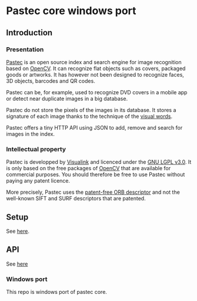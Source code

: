 Pastec core windows port
======

Introduction
------------

### Presentation

[Pastec](http://www.pastec.io) is an open source index and search engine for image recognition based on [OpenCV](http://www.opencv.org/). It can recognize flat objects such as covers, packaged goods or artworks. It has however not been designed to recognize faces, 3D objects, barcodes and QR codes.

Pastec can be, for example, used to recognize DVD covers in a mobile app or detect near duplicate images in a big database.

Pastec do not store the pixels of the images in its database. It stores a signature of each image thanks to the technique of the [visual words](http://en.wikipedia.org/wiki/Visual_Word).

Pastec offers a tiny HTTP API using JSON to add, remove and search for images in the index.

### Intellectual property

Pastec is developped by [Visualink](http://www.visualink.io) and licenced under the [GNU LGPL v3.0](http://www.gnu.org/licenses/lgpl.html).
It is only based on the free packages of [OpenCV](http://www.opencv.org/) that are available for commercial purposes. You should therefore be free to use Pastec without paying any patent licence.

More precisely, Pastec uses the [patent-free ORB descriptor](https://www.willowgarage.com/sites/default/files/orb_final.pdf) and not the well-known SIFT and SURF descriptors that are patented.

Setup
-----

See [here](http://pastec.io/doc#setup).

API
---

See [here](http://pastec.io/doc#api)

### Windows port

This repo is windows port of pastec core.

